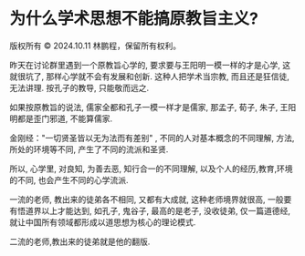 # 为什么学术思想不能搞原教旨主义?

版权所有 © 2024.10.11 林鹏程，保留所有权利。

昨天在讨论群里遇到一个原教旨心学的, 要求要与王阳明一模一样的才是心学, 这就很坑了, 
那样心学就不会有发展和创新. 这种人把学术当宗教, 而且还是狂信徒, 无法讲理. 
按孔子的教导, 只能敬而远之.

如果按原教旨的说法, 儒家全都和孔子一模一样才是儒家, 那孟子, 荀子, 朱子, 
王阳明都是歪门邪道, 不能算儒家.

金刚经："一切贤圣皆以无为法而有差别" , 不同的人对基本概念的不同理解, 
方法, 所处的环境等不同, 产生了不同的流派和圣贤.

所以, 心学里, 对良知, 为善去恶, 知行合一的不同理解, 
以及个人的经历,教育,环境的不同, 也会产生不同的心学流派.

一流的老师, 教出来的徒弟各不相同, 又都有大成就, 这种老师境界就很高, 
一般要有悟道界以上才能达到, 如孔子, 鬼谷子, 最高的是老子, 没收徒弟, 
仅一篇道德经, 就让中国所有领域都形成以道思想为核心的理论模式.

二流的老师,教出来的徒弟就是他的翻版.
